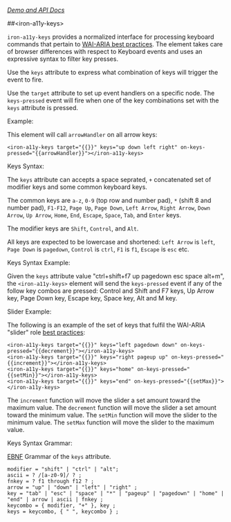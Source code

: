 
<!---

This README is automatically generated from the comments in these files:
iron-a11y-keys.html

Edit those files, and our readme bot will duplicate them over here!
Edit this file, and the bot will squash your changes :)

-->

_[Demo and API Docs](https://elements.polymer-project.org/elements/iron-a11y-keys)_


##&lt;iron-a11y-keys&gt;


`iron-a11y-keys` provides a normalized interface for processing keyboard commands that pertain to [WAI-ARIA best
practices](http://www.w3.org/TR/wai-aria-practices/#kbd_general_binding). The element takes care of browser differences
with respect to Keyboard events and uses an expressive syntax to filter key presses.

Use the `keys` attribute to express what combination of keys will trigger the event to fire.

Use the `target` attribute to set up event handlers on a specific node.
The `keys-pressed` event will fire when one of the key combinations set with the `keys` attribute is pressed.

Example:

This element will call `arrowHandler` on all arrow keys:

    <iron-a11y-keys target="{{}}" keys="up down left right" on-keys-pressed="{{arrowHandler}}"></iron-a11y-keys>

Keys Syntax:

The `keys` attribute can accepts a space seprated, `+` concatenated set of modifier keys and some common keyboard keys.

The common keys are `a-z`, `0-9` (top row and number pad), `*` (shift 8 and number pad), `F1-F12`, `Page Up`, `Page
Down`, `Left Arrow`, `Right Arrow`, `Down Arrow`, `Up Arrow`, `Home`, `End`, `Escape`, `Space`, `Tab`, and `Enter` keys.

The modifier keys are `Shift`, `Control`, and `Alt`.

All keys are expected to be lowercase and shortened:
`Left Arrow` is `left`, `Page Down` is `pagedown`, `Control` is `ctrl`, `F1` is `f1`, `Escape` is `esc` etc.

Keys Syntax Example:

Given the `keys` attribute value "ctrl+shift+f7 up pagedown esc space alt+m", the `<iron-a11y-keys>` element will send
the `keys-pressed` event if any of the follow key combos are pressed: Control and Shift and F7 keys, Up Arrow key, Page
Down key, Escape key, Space key, Alt and M key.

Slider Example:

The following is an example of the set of keys that fulfil the WAI-ARIA "slider" role [best
practices](http://www.w3.org/TR/wai-aria-practices/#slider):

    <iron-a11y-keys target="{{}}" keys="left pagedown down" on-keys-pressed="{{decrement}}"></iron-a11y-keys>
    <iron-a11y-keys target="{{}}" keys="right pageup up" on-keys-pressed="{{increment}}"></iron-a11y-keys>
    <iron-a11y-keys target="{{}}" keys="home" on-keys-pressed="{{setMin}}"></iron-a11y-keys>
    <iron-a11y-keys target="{{}}" keys="end" on-keys-pressed="{{setMax}}"></iron-a11y-keys>

The `increment` function will move the slider a set amount toward the maximum value.
The `decrement` function will move the slider a set amount toward the minimum value.
The `setMin` function will move the slider to the minimum value.
The `setMax` function will move the slider to the maximum value.

Keys Syntax Grammar:

[EBNF](http://en.wikipedia.org/wiki/Extended_Backus%E2%80%93Naur_Form) Grammar of the `keys` attribute.

    modifier = "shift" | "ctrl" | "alt";
    ascii = ? /[a-z0-9]/ ? ;
    fnkey = ? f1 through f12 ? ;
    arrow = "up" | "down" | "left" | "right" ;
    key = "tab" | "esc" | "space" | "*" | "pageup" | "pagedown" | "home" | "end" | arrow | ascii | fnkey ;
    keycombo = { modifier, "+" }, key ;
    keys = keycombo, { " ", keycombo } ;


